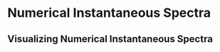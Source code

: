 # Numerical Instantaneous Spectra

## Visualizing Numerical Instantaneous Spectra
<DOCUMENT FUNCTIONALITY HERE>
